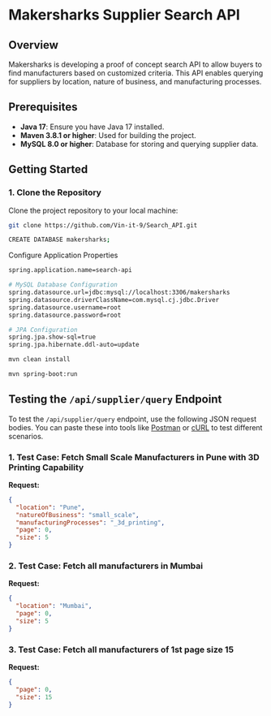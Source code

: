 # Makersharks Supplier Search API


## Overview

Makersharks is developing a proof of concept search API to allow buyers to find manufacturers based on customized criteria. This API enables querying for suppliers by location, nature of business, and manufacturing processes.

## Prerequisites

- **Java 17**: Ensure you have Java 17 installed.
- **Maven 3.8.1 or higher**: Used for building the project.
- **MySQL 8.0 or higher**: Database for storing and querying supplier data.

## Getting Started

### 1. Clone the Repository

Clone the project repository to your local machine:

```bash
git clone https://github.com/Vin-it-9/Search_API.git
```
```bash
CREATE DATABASE makersharks;

```

Configure Application Properties

```bash
spring.application.name=search-api

# MySQL Database Configuration
spring.datasource.url=jdbc:mysql://localhost:3306/makersharks
spring.datasource.driverClassName=com.mysql.cj.jdbc.Driver
spring.datasource.username=root
spring.datasource.password=root

# JPA Configuration
spring.jpa.show-sql=true
spring.jpa.hibernate.ddl-auto=update
```

```bash
mvn clean install
```
```bash
mvn spring-boot:run
```
## Testing the `/api/supplier/query` Endpoint

To test the `/api/supplier/query` endpoint, use the following JSON request bodies. You can paste these into tools like [Postman](https://www.postman.com/) or [cURL](https://curl.se/) to test different scenarios.

### 1. Test Case: Fetch Small Scale Manufacturers in Pune with 3D Printing Capability

**Request:**

```json
{
  "location": "Pune",
  "natureOfBusiness": "small_scale",
  "manufacturingProcesses": "_3d_printing",
  "page": 0,
  "size": 5
}
```

### 2. Test Case: Fetch all manufacturers in Mumbai

**Request:**

```json
{
  "location": "Mumbai",
  "page": 0,
  "size": 5
}
```

### 3. Test Case: Fetch all manufacturers of 1st page size 15

**Request:**

```json
{
  "page": 0,
  "size": 15
}
```
